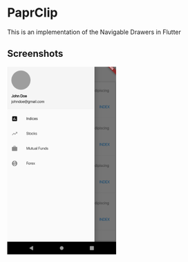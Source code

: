# PaprClip

This is an implementation of the Navigable Drawers in Flutter

## Screenshots
<img src="https://github.com/rahulhegde99/FlutterUI/blob/master/Screenshot.png" alt="alt text" width="50%" height="50%">
